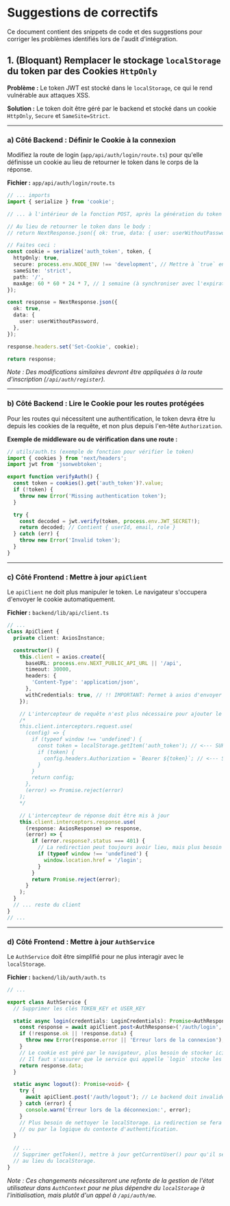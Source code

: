 # Suggestions de correctifs

Ce document contient des snippets de code et des suggestions pour corriger les problèmes identifiés lors de l'audit d'intégration.

## 1. (Bloquant) Remplacer le stockage `localStorage` du token par des Cookies `HttpOnly`

**Problème :** Le token JWT est stocké dans le `localStorage`, ce qui le rend vulnérable aux attaques XSS.

**Solution :** Le token doit être géré par le backend et stocké dans un cookie `HttpOnly`, `Secure` et `SameSite=Strict`.

---

### a) Côté Backend : Définir le Cookie à la connexion

Modifiez la route de login (`app/api/auth/login/route.ts`) pour qu'elle définisse un cookie au lieu de retourner le token dans le corps de la réponse.

**Fichier :** `app/api/auth/login/route.ts`

```typescript
// ... imports
import { serialize } from 'cookie';

// ... à l'intérieur de la fonction POST, après la génération du token

// Au lieu de retourner le token dans le body :
// return NextResponse.json({ ok: true, data: { user: userWithoutPassword, token } });

// Faites ceci :
const cookie = serialize('auth_token', token, {
  httpOnly: true,
  secure: process.env.NODE_ENV !== 'development', // Mettre à `true` en production
  sameSite: 'strict',
  path: '/',
  maxAge: 60 * 60 * 24 * 7, // 1 semaine (à synchroniser avec l'expiration du JWT)
});

const response = NextResponse.json({
  ok: true,
  data: {
    user: userWithoutPassword,
  },
});

response.headers.set('Set-Cookie', cookie);

return response;
```
*Note : Des modifications similaires devront être appliquées à la route d'inscription (`/api/auth/register`).*

---

### b) Côté Backend : Lire le Cookie pour les routes protégées

Pour les routes qui nécessitent une authentification, le token devra être lu depuis les cookies de la requête, et non plus depuis l'en-tête `Authorization`.

**Exemple de middleware ou de vérification dans une route :**

```typescript
// utils/auth.ts (exemple de fonction pour vérifier le token)
import { cookies } from 'next/headers';
import jwt from 'jsonwebtoken';

export function verifyAuth() {
  const token = cookies().get('auth_token')?.value;
  if (!token) {
    throw new Error('Missing authentication token');
  }

  try {
    const decoded = jwt.verify(token, process.env.JWT_SECRET!);
    return decoded; // Contient { userId, email, role }
  } catch (err) {
    throw new Error('Invalid token');
  }
}
```

---

### c) Côté Frontend : Mettre à jour `apiClient`

Le `apiClient` ne doit plus manipuler le token. Le navigateur s'occupera d'envoyer le cookie automatiquement.

**Fichier :** `backend/lib/api/client.ts`

```typescript
// ...
class ApiClient {
  private client: AxiosInstance;

  constructor() {
    this.client = axios.create({
      baseURL: process.env.NEXT_PUBLIC_API_URL || '/api',
      timeout: 30000,
      headers: {
        'Content-Type': 'application/json',
      },
      withCredentials: true, // !! IMPORTANT: Permet à axios d'envoyer les cookies
    });

    // L'intercepteur de requête n'est plus nécessaire pour ajouter le token
    /*
    this.client.interceptors.request.use(
      (config) => {
        if (typeof window !== 'undefined') {
          const token = localStorage.getItem('auth_token'); // <--- SUPPRIMER
          if (token) {
            config.headers.Authorization = `Bearer ${token}`; // <--- SUPPRIMER
          }
        }
        return config;
      },
      (error) => Promise.reject(error)
    );
    */

    // L'intercepteur de réponse doit être mis à jour
    this.client.interceptors.response.use(
      (response: AxiosResponse) => response,
      (error) => {
        if (error.response?.status === 401) {
          // La redirection peut toujours avoir lieu, mais plus besoin de nettoyer le localStorage
          if (typeof window !== 'undefined') {
            window.location.href = '/login';
          }
        }
        return Promise.reject(error);
      }
    );
  }
  // ... reste du client
}
// ...
```

---

### d) Côté Frontend : Mettre à jour `AuthService`

Le `AuthService` doit être simplifié pour ne plus interagir avec le `localStorage`.

**Fichier :** `backend/lib/auth/auth.ts`

```typescript
// ...

export class AuthService {
  // Supprimer les clés TOKEN_KEY et USER_KEY

  static async login(credentials: LoginCredentials): Promise<AuthResponse> {
    const response = await apiClient.post<AuthResponse>('/auth/login', credentials);
    if (!response.ok || !response.data) {
      throw new Error(response.error || 'Erreur lors de la connexion');
    }
    // Le cookie est géré par le navigateur, plus besoin de stocker ici.
    // Il faut s'assurer que le service qui appelle `login` stocke les données utilisateur.
    return response.data;
  }

  static async logout(): Promise<void> {
    try {
      await apiClient.post('/auth/logout'); // Le backend doit invalider le cookie
    } catch (error) {
      console.warn('Erreur lors de la déconnexion:', error);
    }
    // Plus besoin de nettoyer le localStorage. La redirection se fera via le rechargement de la page
    // ou par la logique du contexte d'authentification.
  }
  
  // ...
  // Supprimer getToken(), mettre à jour getCurrentUser() pour qu'il se base sur l'état du AuthContext
  // au lieu du localStorage.
}
```
*Note : Ces changements nécessiteront une refonte de la gestion de l'état utilisateur dans `AuthContext` pour ne plus dépendre du `localStorage` à l'initialisation, mais plutôt d'un appel à `/api/auth/me`.*


